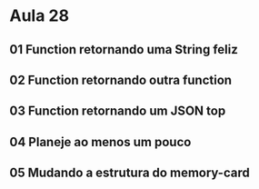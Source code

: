 # Aula 28

## 01 Function retornando uma String feliz

## 02 Function retornando outra function

## 03 Function retornando um JSON top

## 04 Planeje ao menos um pouco

## 05 Mudando a estrutura do memory-card

